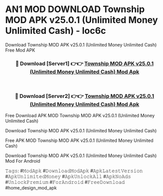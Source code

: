 # AN1 MOD DOWNLOAD Township MOD APK v25.0.1 (Unlimited Money Unlimited Cash) - loc6c
Download Township MOD APK v25.0.1 (Unlimited Money Unlimited Cash) Free Mod APK

<div align="center">
<h3>🔴 Download [Server1] 👉👉 <a href="https://apk-comot.site?title=Township_MOD_APK_v25.0.1_(Unlimited_Money_Unlimited_Cash)">Township MOD APK v25.0.1 (Unlimited Money Unlimited Cash) Mod Apk</a></h3><br>

<h3>🔴 Download [Server2] 👉👉 <a href="https://apk-comot.site?title=Township_MOD_APK_v25.0.1_(Unlimited_Money_Unlimited_Cash)">Township MOD APK v25.0.1 (Unlimited Money Unlimited Cash) Mod Apk</a></h3>
</div>


Free Download APK MOD Township MOD APK v25.0.1 (Unlimited Money Unlimited Cash)

Download Township MOD APK v25.0.1 (Unlimited Money Unlimited Cash) 

Free APK MOD Township MOD APK v25.0.1 (Unlimited Money Unlimited Cash) 

Download Township MOD APK v25.0.1 (Unlimited Money Unlimited Cash) Mod For Android

𝚃𝚊𝚐𝚜: #𝙼𝚘𝚍𝙰𝚙𝚔 #𝙳𝚘𝚠𝚗𝚕𝚘𝚊𝚍𝙼𝚘𝚍𝙰𝚙𝚔 #𝙰𝚙𝚔𝙻𝚊𝚝𝚎𝚜𝚝𝚅𝚎𝚛𝚜𝚒𝚘𝚗 #𝙰𝚙𝚔𝚄𝚗𝚕𝚒𝚖𝚒𝚝𝚎𝚍𝙼𝚘𝚗𝚎𝚢 #𝙰𝚙𝚔𝚄𝚗𝚕𝚘𝚌𝚔𝙰𝚕𝚕 #𝙰𝚙𝚔𝙽𝚘𝙰𝚍𝚜 #𝚄𝚗𝚕𝚘𝚌𝚔𝙿𝚛𝚎𝚖𝚒𝚞𝚖 #𝙵𝚘𝚛𝙰𝚗𝚍𝚛𝚘𝚒𝚍 #𝙵𝚛𝚎𝚎𝙳𝚘𝚠𝚗𝚕𝚘𝚊𝚍 #home_design_mod_apk